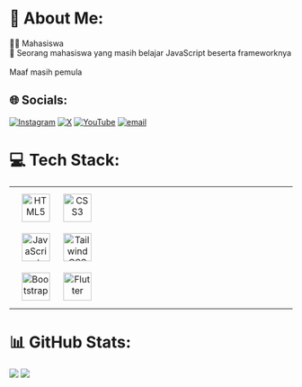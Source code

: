 # 💫 About Me:
👨‍🎓 Mahasiswa<br>📝 Seorang mahasiswa yang masih belajar JavaScript beserta frameworknya<br><br>Maaf masih pemula


## 🌐 Socials:
[![Instagram](https://img.shields.io/badge/Instagram-%23E4405F.svg?logo=Instagram&logoColor=white)](https://instagram.com/@itsodepth) [![X](https://img.shields.io/badge/X-black.svg?logo=X&logoColor=white)](https://x.com/@itsodepth) [![YouTube](https://img.shields.io/badge/YouTube-%23FF0000.svg?logo=YouTube&logoColor=white)](https://youtube.com/@itsodepth) [![email](https://img.shields.io/badge/Email-D14836?logo=gmail&logoColor=white)](mailto:devanoalfarizy04@gmail.com) 

# 💻 Tech Stack:
<table><tr><td valign="top" width="33%">

<div align="center">  
<a href="https://en.wikipedia.org/wiki/HTML5" target="_blank"><img style="margin: 10px" src="https://profilinator.rishav.dev/skills-assets/html5-original-wordmark.svg" alt="HTML5" height="50" /></a>  
<a href="https://www.w3schools.com/css/" target="_blank"><img style="margin: 10px" src="https://profilinator.rishav.dev/skills-assets/css3-original-wordmark.svg" alt="CSS3" height="50" /></a>  
<a href="https://www.javascript.com/" target="_blank"><img style="margin: 10px" src="https://profilinator.rishav.dev/skills-assets/javascript-original.svg" alt="JavaScript" height="50" /></a>  
<a href="https://www.tailwindcss.com/" target="_blank"><img style="margin: 10px" src="https://profilinator.rishav.dev/skills-assets/tailwindcss.svg" alt="Tailwind CSS" height="50" /></a>  
<a href="https://getbootstrap.com/docs/3.4/javascript/" target="_blank"><img style="margin: 10px" src="https://profilinator.rishav.dev/skills-assets/bootstrap-plain.svg" alt="Bootstrap" height="50" /></a>  
<a href="https://flutter.dev/" target="_blank"><img style="margin: 10px" src="https://profilinator.rishav.dev/skills-assets/flutterio-icon.svg" alt="Flutter" height="50" /></a>  
</div>

</td><td valign="top" width="33%">



</td><td valign="top" width="33%">



</td></tr></table>  

# 📊 GitHub Stats:
![](https://github-readme-stats.vercel.app/api?username=itsodepth&theme=dark&hide_border=true&include_all_commits=false&count_private=false)
![](https://github-readme-stats.vercel.app/api/top-langs/?username=itsodepth&theme=dark&hide_border=true&include_all_commits=false&count_private=false&layout=compact)

<!-- Proudly created with GPRM ( https://gprm.itsvg.in ) -->
